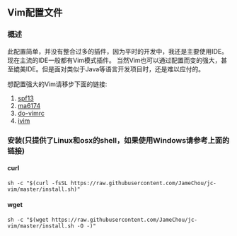 ## Vim配置文件

### 概述
此配置简单，并没有整合过多的插件，因为平时的开发中，我还是主要使用IDE。现在主流的IDE一般都有Vim模式插件。
当然Vim也可以通过配置而变的强大，甚至媲美IDE。但是面对类似于Java等语言开发项目时，还是难以应付的。

想配置强大的Vim请移步下面的链接:

1. [spf13](https://github.com/spf13/spf13-vim)
2. [ma6174](https://github.com/ma6174/vim)
3. [do-vimrc](https://github.com/humiaozuzu/dot-vimrc)
4. [ivim](https://github.com/kepbod/ivim)

### 安装(只提供了Linux和osx的shell，如果使用Windows请参考上面的链接)
#### curl

```shell
sh -c "$(curl -fsSL https://raw.githubusercontent.com/JameChou/jc-vim/master/install.sh)"
```

#### wget

```shell
sh -c "$(wget https://raw.githubusercontent.com/JameChou/jc-vim/master/install.sh -O -)"
```
